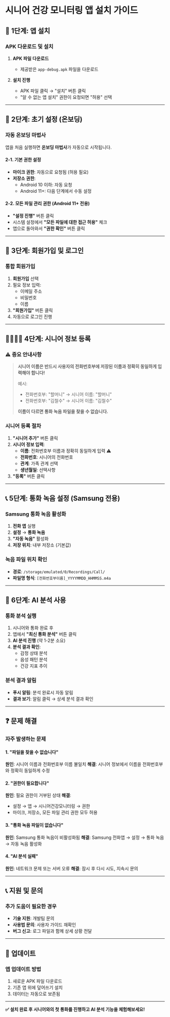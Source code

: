 # 시니어 건강 모니터링 앱 설치 가이드

## 📱 **1단계: 앱 설치**

### APK 다운로드 및 설치
1. **APK 파일 다운로드**
   - 제공받은 `app-debug.apk` 파일을 다운로드
   
2. **설치 진행**
   - APK 파일 클릭 → "설치" 버튼 클릭
   - "알 수 없는 앱 설치" 권한이 요청되면 "허용" 선택

---

## 🔧 **2단계: 초기 설정 (온보딩)**

### 자동 온보딩 마법사
앱을 처음 실행하면 **온보딩 마법사**가 자동으로 시작됩니다.

#### 2-1. 기본 권한 설정
- **마이크 권한**: 자동으로 요청됨 (허용 필요)
- **저장소 권한**: 
  - Android 10 이하: 자동 요청
  - Android 11+: 다음 단계에서 수동 설정

#### 2-2. 모든 파일 관리 권한 (Android 11+ 전용)
- **"설정 진행"** 버튼 클릭
- 시스템 설정에서 **"모든 파일에 대한 접근 허용"** 체크
- 앱으로 돌아와서 **"권한 확인"** 버튼 클릭

---

## 👤 **3단계: 회원가입 및 로그인**

### 통합 회원가입
1. **회원가입** 선택
2. 필요 정보 입력:
   - 이메일 주소
   - 비밀번호
   - 이름
3. **"회원가입"** 버튼 클릭
4. 자동으로 로그인 진행

---

## 👨‍👩‍👧‍👦 **4단계: 시니어 정보 등록**

### ⚠️ **중요 안내사항**
> **시니어 이름은 반드시 사용자의 전화번호부에 저장된 이름과 정확히 동일하게 입력해야 합니다!**
> 
> 예시:
> - 전화번호부: "할머니" → 시니어 이름: "할머니"
> - 전화번호부: "김철수" → 시니어 이름: "김철수"
> 
> **이름이 다르면 통화 녹음 파일을 찾을 수 없습니다.**

### 시니어 등록 절차
1. **"시니어 추가"** 버튼 클릭
2. **시니어 정보 입력**:
   - **이름**: 전화번호부 이름과 정확히 동일하게 입력 ⚠️
   - **전화번호**: 시니어의 전화번호
   - **관계**: 가족 관계 선택
   - **생년월일**: 선택사항
3. **"등록"** 버튼 클릭

---

## 📞 **5단계: 통화 녹음 설정 (Samsung 전용)**

### Samsung 통화 녹음 활성화
1. **전화 앱** 실행
2. **설정** → **통화 녹음**
3. **"자동 녹음"** 활성화
4. **저장 위치**: 내부 저장소 (기본값)

### 녹음 파일 위치 확인
- **경로**: `/storage/emulated/0/Recordings/Call/`
- **파일명 형식**: `[전화번호부이름]_YYYYMMDD_HHMMSS.m4a`

---

## 🧠 **6단계: AI 분석 사용**

### 통화 분석 실행
1. 시니어와 통화 완료 후
2. 앱에서 **"최신 통화 분석"** 버튼 클릭
3. **AI 분석 진행** (약 1-2분 소요)
4. **분석 결과 확인**:
   - 감정 상태 분석
   - 음성 패턴 분석
   - 건강 지표 추이

### 분석 결과 알림
- **푸시 알림**: 분석 완료시 자동 알림
- **결과 보기**: 알림 클릭 → 상세 분석 결과 확인

---

## ❓ **문제 해결**

### 자주 발생하는 문제

#### 1. "파일을 찾을 수 없습니다"
**원인**: 시니어 이름과 전화번호부 이름 불일치
**해결**: 시니어 정보에서 이름을 전화번호부와 정확히 동일하게 수정

#### 2. "권한이 필요합니다"
**원인**: 필요 권한이 거부된 상태
**해결**: 
- 설정 → 앱 → 시니어건강모니터링 → 권한
- 마이크, 저장소, 모든 파일 관리 권한 모두 허용

#### 3. "통화 녹음 파일이 없습니다"
**원인**: Samsung 통화 녹음이 비활성화됨
**해결**: Samsung 전화앱 → 설정 → 통화 녹음 → 자동 녹음 활성화

#### 4. "AI 분석 실패"
**원인**: 네트워크 문제 또는 서버 오류
**해결**: 잠시 후 다시 시도, 지속시 문의

---

## 📞 **지원 및 문의**

### 추가 도움이 필요한 경우
- **기술 지원**: 개발팀 문의
- **사용법 문의**: 사용자 가이드 재확인
- **버그 신고**: 로그 파일과 함께 상세 상황 전달

---

## 🔄 **업데이트**

### 앱 업데이트 방법
1. 새로운 APK 파일 다운로드
2. 기존 앱 위에 덮어쓰기 설치
3. 데이터는 자동으로 보존됨

---

**✅ 설치 완료 후 시니어와의 첫 통화를 진행하고 AI 분석 기능을 체험해보세요!** 